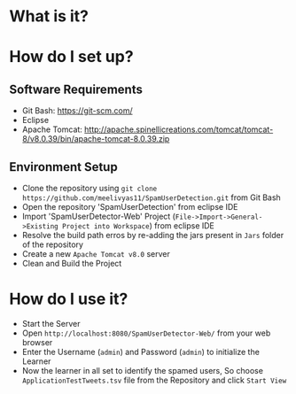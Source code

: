 # What is it?

# How do I set up?
## Software Requirements
 - Git Bash: https://git-scm.com/
 - Eclipse
 - Apache Tomcat: http://apache.spinellicreations.com/tomcat/tomcat-8/v8.0.39/bin/apache-tomcat-8.0.39.zip
 
## Environment Setup
 - Clone the repository using `git clone https://github.com/meelivyas11/SpamUserDetection.git` from Git Bash
 - Open the repository 'SpamUserDetection' from eclipse IDE
 - Import 'SpamUserDetector-Web' Project (`File->Import->General->Existing Project into Workspace`) from eclipse IDE
 - Resolve the build path erros by re-adding the jars present in `Jars` folder of the repository
 - Create a new `Apache Tomcat v8.0` server
 - Clean and Build the Project
  
# How do I use it?
 - Start the Server
 - Open `http://localhost:8080/SpamUserDetector-Web/` from your web browser
 - Enter the Username (`admin`) and Password (`admin`) to initialize the Learner
 - Now the learner in all set to identify the spamed users, So choose `ApplicationTestTweets.tsv` file from the Repository and click `Start View`
 
 
